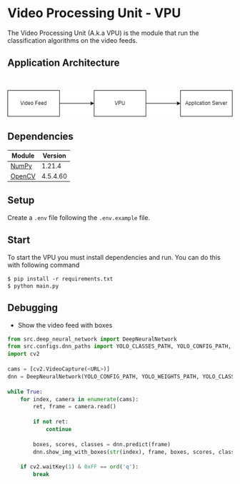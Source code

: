# Video Processing Unit - VPU

The Video Processing Unit (A.k.a VPU) is the module that run the classification algorithms on the video feeds.

## Application Architecture 
<br/>
<p align="center">
  <img src="imgs/vpu.arch.png">
</p>

## Dependencies

| Module | Version |
| --- | --- |
| [NumPy](https://github.com/numpy/numpy) | 1.21.4 |
| [OpenCV](https://github.com/opencv/opencv-python) | 4.5.4.60 |


## Setup
Create a `.env` file following the `.env.example` file.

## Start
To start the VPU you must install dependencies and run. You can do this with following command

```shell
$ pip install -r requirements.txt
$ python main.py
```

## Debugging
- Show the video feed with boxes

```python
from src.deep_neural_network import DeepNeuralNetwork
from src.configs.dnn_paths import YOLO_CLASSES_PATH, YOLO_CONFIG_PATH, YOLO_WEIGHTS_PATH
import cv2

cams = [cv2.VideoCapture(<URL>)]
dnn = DeepNeuralNetwork(YOLO_CONFIG_PATH, YOLO_WEIGHTS_PATH, YOLO_CLASSES_PATH)

while True:
    for index, camera in enumerate(cams):
        ret, frame = camera.read()

        if not ret:
            continue
        
        boxes, scores, classes = dnn.predict(frame)
        dnn.show_img_with_boxes(str(index), frame, boxes, scores, classes, scale=2)
            
    if cv2.waitKey(1) & 0xFF == ord('q'):
        break
```